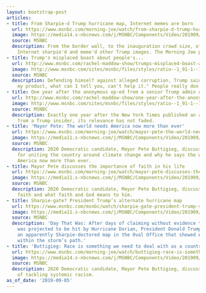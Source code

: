 ```yaml
---
layout: bootstrap-post
articles:
- title: From Sharpie-d Trump hurricane map, Internet memes are born
  url: https://www.msnbc.com/morning-joe/watch/from-sharpie-d-trump-hurricane-map-internet-memes-are-created-68243013649
  image: https://media14.s-nbcnews.com/j/MSNBC/Components/Video/201909/n_mj_mememicro_190905_1920x1080.nbcnews-fp-1200-630.jpg
  source: MSNBC
  description: From the border wall, to the inauguration crowd size, of course the
    Internet sharpie'd and meme'd other Trump images. The Morning Joe panel discusses.
- title: Trump's misplaced boast about people's...
  url: http://www.msnbc.com/rachel-maddow-show/trumps-misplaced-boast-about-peoples-support-his-product
  image: http://www.msnbc.com/sites/msnbc/files/styles/ratio--1_91-1--1200x630/public/britain_womens_golf_open.jpeg-0e7e4.jpg?itok=8uz6vnW6
  source: MSNBC
  description: Defending himself against alleged corruption, Trump said, "People like
    my product, what can I tell you, can't help it." People really don't.
- title: One year after the anonymous op-ed from a senior Trump admin official
  url: http://www.msnbc.com/rachel-maddow-show/one-year-after-the-anonymous-op-ed-senior-trump-admin-official
  image: http://www.msnbc.com/sites/msnbc/files/styles/ratio--1_91-1--1200x630/public/articles/gettyimages-475548666_copy.jpg?itok=yHuVS0eA
  source: MSNBC
  description: Exactly one year after the New York Times published an anonymous op-ed
    from a Trump insider, its relevance has not faded.
- title: 'Mayor Pete: The world needs America now more than ever'
  url: https://www.msnbc.com/morning-joe/watch/mayor-pete-the-world-needs-america-now-more-than-ever-68236869665
  image: https://media11.s-nbcnews.com/j/MSNBC/Components/Video/201909/n_mj_pete3_190905_1920x1080.nbcnews-fp-1200-630.jpg
  source: MSNBC
  description: 2020 Democratic candidate, Mayor Pete Buttigieg, discusses his hope
    for uniting the country around climate change and why he says the world needs
    America now more than ever.
- title: Mayor Pete discusses the importance of faith in his life
  url: https://www.msnbc.com/morning-joe/watch/mayor-pete-discusses-the-importance-of-faith-in-his-life-68235845970
  image: https://media11.s-nbcnews.com/j/MSNBC/Components/Video/201909/n_mj_pete2_190905_1920x1080.nbcnews-fp-1200-630.jpg
  source: MSNBC
  description: 2020 Democratic candidate, Mayor Pete Buttigieg, discusses his personal
    faith and what faith and God means to him.
- title: Sharpie-gate? President Trump’s alternate hurricane map
  url: https://www.msnbc.com/msnbc/watch/sharpie-gate-president-trump-s-alternate-hurricane-map-68235845962
  image: https://media11.s-nbcnews.com/j/MSNBC/Components/Video/201909/hurricane_day_that_was.nbcnews-fp-1200-630.jpg
  source: MSNBC
  description: 'Day That Was: After days of claiming without evidence that Alabama
    was projected to be hit by Hurricane Dorian, President Donald Trump displayed
    an apparently Sharpie-doctored map in the Oval Office that showed Alabama to be
    within the storm’s path.'
- title: 'Buttigieg: Race is something we need to deal with as a country'
  url: https://www.msnbc.com/morning-joe/watch/buttigieg-race-is-something-we-need-to-deal-with-as-a-country-68236869611
  image: https://media14.s-nbcnews.com/j/MSNBC/Components/Video/201909/n_mj_pete1_190905_1920x1080.nbcnews-fp-1200-630.jpg
  source: MSNBC
  description: 2020 Democratic candidate, Mayor Pete Buttigieg, discusses the importance
    of tackling systemic racism.
as_of_date: '2019-09-05'
---
```


